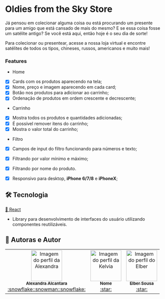 # Oldies from the Sky Store

Já pensou em colecionar alguma coisa ou está procurando um presente para um amigo que está cansado de mais do mesmo?
E se essa coisa fosse um satélite antigo?
Se você está aqui, então hoje é o seu dia de sorte!

Para colecionar ou presentear, acesse a nossa loja virtual e encontre satélites de todos os tipos, chineses, russos, americanos e muito mais!

### Features

- Home
- [x] Cards com os produtos aparecendo na tela;
- [x] Nome, preço e imagem aparecendo em cada card;
- [x] Botão nos produtos para adicionar ao carrinho;
- [X] Ordenação de produtos em ordem crescente e decrescente;

- Carrinho
- [X] Mostra todos os produtos e quantidades adicionadas;
- [X] É possível remover itens do carrinho;
- [X] Mostra o valor total do carrinho;

- Filtro
- [X] Campos de input do filtro funcionando para números e texto;
- [X] Filtrando por valor mínimo e máximo;
- [X] Filtrando por nome do produto.

- [X] Responsivo para desktop, <strong>iPhone 6/7/8</strong> e <strong>iPhoneX</strong>;

## 🛠 Tecnologia

  <a href="https://pt-br.reactjs.org/">🔗 React</a>
- Library para desenvolvimento de interfaces do usuário utilizando componentes reutilizáveis.

## 🚀 Autoras e Autor
<table>
  <tr>
    <td align="center"><a href="https://github.com/alexa2me">
    <img src="https://avatars.githubusercontent.com/u/63327969?s=460&v=4" width="100px" alt="Imagem do perfil da Alexandra"/>
    <br />
    <sub><b>Alexandra Alcantara</b></sub><br />:snowflake::snowman::snowflake:</td>
    <td align="center"><a href="https://github.com/kelvia-snts">
    <img src="https://avatars.githubusercontent.com/u/69319634?s=460&u=39c21631cb5c8f9c82a5527db4b0c531c83ac09b&v=4" width="100px" alt="Imagem do perfil da Kelvia"/>
    <br />
    <sub><b>Nome</b></sub><br />:star:</td>
    <td align="center"><a href="https://github.com/ElberSousa">
    <img src="https://avatars.githubusercontent.com/u/77744003?s=460&v=4" width="100px" alt="Imagem do perfil do Elber"/>
    <br />
    <sub><b>Elber Sousa</b></sub><br />:star:</td>
</table>

